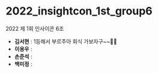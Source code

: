 # 2022_insightcon_1st_group6
2022 제 1회 인사이콘 6조

- __김서현__ : 1등해서 부르주아 회식 가보자구~~🤩🤩
- __이용우__ : 
- __손준석__ : 
- __백미정__ : 
